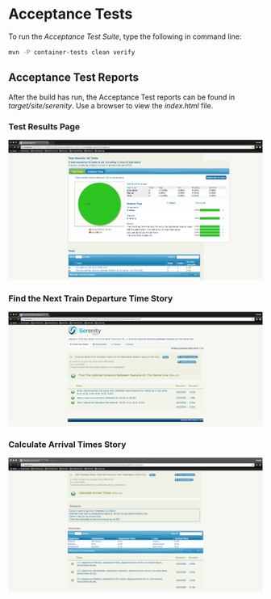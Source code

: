 # Acceptance Tests
To run the _Acceptance Test Suite_, type the following in command line:
```bash
mvn -P container-tests clean verify
```

## Acceptance Test Reports
After the build has run, the Acceptance Test reports can be found in _target/site/serenity_. Use a browser to view the _index.html_ file.

### Test Results Page
![Test Results Page](src/test/resources/images/test-results.png)
### Find the Next Train Departure Time Story
![Find Next Train Departure Time Story](src/test/resources/images/find-next-train-depature-story.png)
### Calculate Arrival Times Story
![Calculate Arrival Times Story](src/test/resources/images/calculate-arrival-times-story.png)